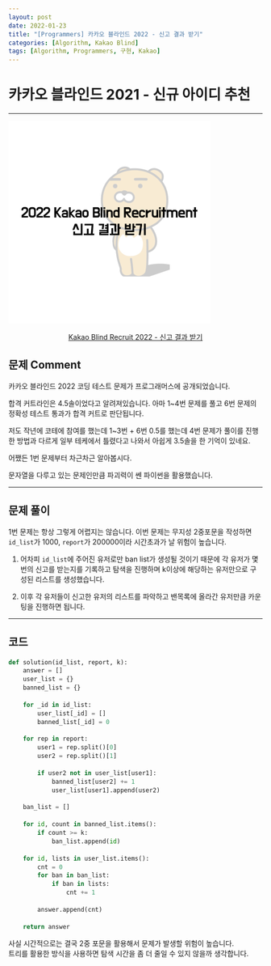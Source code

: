 ```yaml
---
layout: post
date: 2022-01-23
title: "[Programmers] 카카오 블라인드 2022 - 신고 결과 받기"
categories: [Algorithm, Kakao Blind]
tags: [Algorithm, Programmers, 구현, Kakao]
---
```


# 카카오 블라인드 2021 - 신규 아이디 추천

---

![](/image/programmers/kakao2022/001.png)

<center>
<a href="https://programmers.co.kr/learn/courses/30/lessons/92334">Kakao Blind Recruit 2022 - 신고 결과 받기</a>
</center>

## 문제 Comment

카카오 블라인드 2022 코딩 테스트 문제가 프로그래머스에 공개되었습니다.  

합격 커트라인은 4.5솔이었다고 알려져있습니다. 아마 1~4번 문제를 풀고 6번 문제의 정확성 테스트 통과가 합격 커트로 판단됩니다.  

저도 작년에 코테에 참여를 했는데 1~3번 + 6번 0.5를 했는데 4번 문제가 풀이를 진행한 방법과 다르게 일부 테케에서 틀렸다고 나와서 아쉽게 3.5솔을 한 기억이 있네요.

어쨌든 1번 문제부터 차근차근 알아봅시다.  

문자열을 다루고 있는 문제인만큼 파괴력이 쎈 파이썬을 활용했습니다.

---

## 문제 풀이

1번 문제는 항상 그렇게 어렵지는 않습니다. 이번 문제는 무지성 2중포문을 작성하면 `id_list`가 1000, `report`가 200000이라 시간초과가 날 위험이 높습니다.

1. 어차피 `id_list`에 주어진 유저로만 ban list가 생성될 것이기 때문에 각 유저가 몇번의 신고를 받는지를 기록하고 탐색을 진행하며 k이상에 해당하는 유저만으로 구성된 리스트를 생성했습니다.

2. 이후 각 유저들이 신고한 유저의 리스트를 파악하고 밴목록에 올라간 유저만큼 카운팅을 진행하면 됩니다.

---

## 코드

```python
def solution(id_list, report, k):
    answer = []
    user_list = {}
    banned_list = {}
    
    for _id in id_list:
        user_list[_id] = []
        banned_list[_id] = 0
        
    for rep in report:
        user1 = rep.split()[0]
        user2 = rep.split()[1]
        
        if user2 not in user_list[user1]:
            banned_list[user2] += 1
            user_list[user1].append(user2)
            
    ban_list = []
    
    for id, count in banned_list.items():
        if count >= k:
            ban_list.append(id)
        
    for id, lists in user_list.items():
        cnt = 0
        for ban in ban_list:
            if ban in lists:
                cnt += 1 
        
        answer.append(cnt)
    
    return answer
```

사실 시간적으로는 결국 2중 포문을 활용해서 문제가 발생할 위험이 높습니다.  
트리를 활용한 방식을 사용하면 탐색 시간을 좀 더 줄일 수 있지 않을까 생각합니다.